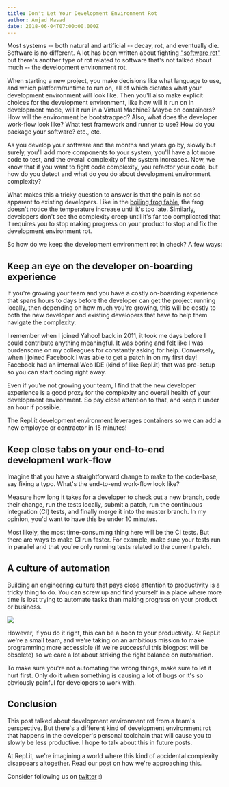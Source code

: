 ```yaml
---
title: Don't Let Your Development Environment Rot
author: Amjad Masad
date: 2018-06-04T07:00:00.000Z
---
```


Most systems -- both natural and artificial -- decay, rot, and eventually
die. Software is no different. A lot has been written about fighting
["software rot"](https://en.wikipedia.org/wiki/Software_rot) but there's another
type of rot related to software that's not talked about much -- the development
environment rot.

When starting a new project, you make decisions like what language to
use, and which platform/runtime to run on, all of which dictates what your development environment will look like. Then
you'll also make explicit choices for the development environment, like how will it
run on in development mode, will it run in a Virtual Machine? Maybe on containers? How will the
environment be bootstrapped? Also, what does the developer work-flow look like?
What test framework and runner to use? How do you package your software? etc.,
etc.

As you develop your software and the months and years go by, slowly but surely, you'll add more components to your system, you'll have a lot
more code to test, and the overall complexity of the system increases. Now, we know that if you
want to fight code complexity, you refactor your code, but how do you detect and
what do you do about development environment complexity?

What makes this a tricky question to answer is that the pain is not so apparent
to existing developers. Like in the [boiling frog
fable](https://en.wikipedia.org/wiki/Boiling_frog), the frog doesn't notice the
temperature increase until it's too late. Similarly, developers don't see the complexity creep
until it's far too complicated that it requires you to stop making progress on your
product to stop and fix the development environment rot.

So how do we keep the development environment rot in check? A few ways:

## Keep an eye on the developer on-boarding experience

If you're growing your team and you have a costly on-boarding experience that
spans hours to days before the developer can get the project running locally,
then depending on how much you're growing, this will be costly to both the new
developer and existing developers that have to help them navigate the complexity.

I remember when I joined Yahoo! back in 2011, it took me days before I could
contribute anything meaningful. It was boring and felt like
I was burdensome on my colleagues for constantly asking for help. Conversely, when I joined
Facebook I was able to get a patch in on my first day! Facebook had an internal
Web IDE (kind of like Repl.it) that was pre-setup so you can start coding right
away.

Even if you're not growing your team, I find that the new developer experience is
a good proxy for the complexity and overall health of your development
environment. So pay close attention to that, and keep it under an hour if possible.

The Repl.it development environment leverages containers so we can add a
new employee or contractor in 15 minutes!


## Keep close tabs on your end-to-end development work-flow

Imagine that you have a straightforward change to make to the code-base, say fixing a
typo. What's the end-to-end work-flow look like?

Measure how long it takes for a developer to check out a new branch, code their change, run the
tests locally, submit a patch, run the continuous integration (CI) tests, and finally
merge it into the master branch. In my opinion, you'd want to have this be under 10 minutes.


Most likely, the most time-consuming thing here will be the CI tests. But there are ways to make CI run
faster. For example, make sure your tests run in parallel and that you're
only running tests related to the current patch.

## A culture of automation

Building an engineering culture that pays close attention to productivity is
a tricky thing to do. You can screw up and find yourself in a place where
more time is lost trying to automate tasks than making progress on your product
or business.

<img src="https://imgs.xkcd.com/comics/automation.png" />

However, if you do it right, this can be a boon to your productivity. At Repl.it
we're a small team, and we're taking on an ambitious mission to make programming more
accessible (if we're successful this blogpost will be obsolete) so we care
a lot about striking the right balance on automation.

To make sure you're not automating the wrong things, make sure to let it hurt
first. Only do it when something is causing a lot of bugs or it's so obviously
painful for developers to work with.

## Conclusion

This post talked about development environment rot from a team's
perspective. But there's a different kind of development environment rot that
happens in the developer's personal toolchain that will cause you to slowly be
less productive. I hope to talk about this in future posts.

At Repl.it, we're imagining a world where this kind of accidental complexity
disappears altogether. Read our [post](platform) on how we're approaching this.

Consider following us on [twitter](https://twitter.com/replit) :)